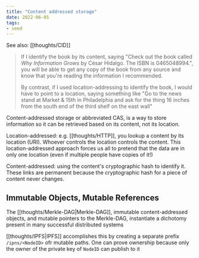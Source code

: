 ```yaml
---
title: "Content addressed storage"
date: 2022-06-05
tags:
- seed
---
```


See also: [[thoughts/CID]]

> If I identify the book by its content, saying "Check out the book called *Why Information Grows* by César Hidalgo. The ISBN is 0465048994.", you will be able to get any copy of the book from any source and know that you're reading the information I recommended.
> 
> By contrast, if I used location-addressing to identify the book, I would have to point to a location, saying something like "Go to the news stand at Market & 15th in Philadelphia and ask for the thing 16 inches from the south end of the third shelf on the east wall"

Content-addressed storage or abbreviated CAS, is a way to store information so it can be retrieved based on its content, not its location.

Location-addressed: e.g. [[thoughts/HTTP]], you lookup a content by its location (URI). Whoever controls the location controls the content. This location-addressed approach forces us all to pretend that the data are in only one location (even if multiple people have copies of it!)

Content-addressed: using the content's cryptographic hash to identify it. These links are permanent because the cryptographic hash for a piece of content never changes. 

## Immutable Objects, Mutable References
The [[thoughts/Merkle-DAG|Merkle-DAG]], immutable content-addressed objects, and mutable pointers to the Merkle-DAG, instantiate a dichotomy present in many successful distributed systems

[[thoughts/IPFS|IPFS]] accomplishes this by creating a separate prefix `/ipns/<NodeID>` ofr mutable paths. One can prove ownership because only the owner of the private key of `NodeID` can publish to it 